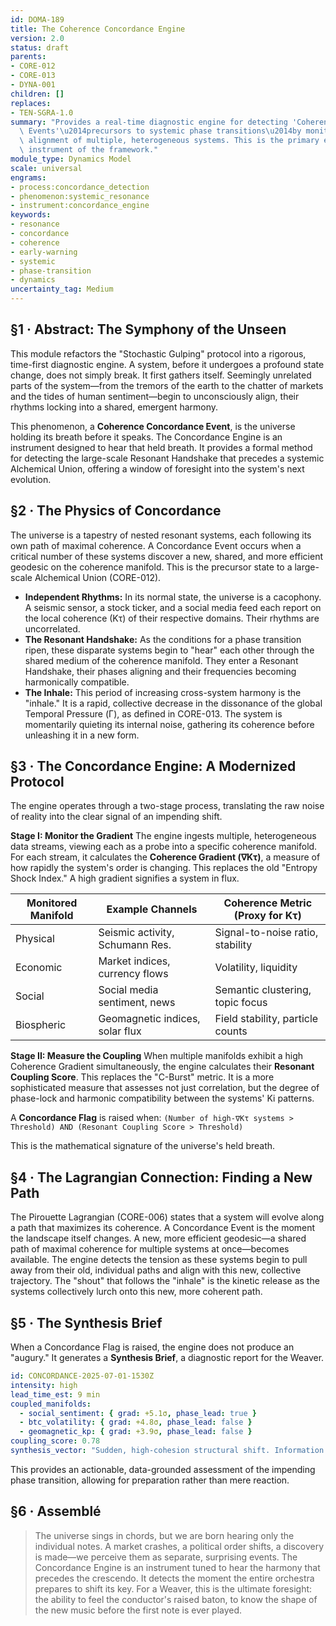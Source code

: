 ```yaml
---
id: DOMA-189
title: The Coherence Concordance Engine
version: 2.0
status: draft
parents:
- CORE-012
- CORE-013
- DYNA-001
children: []
replaces:
- TEN-SGRA-1.0
summary: "Provides a real-time diagnostic engine for detecting 'Coherence Concordance\
  \ Events'\u2014precursors to systemic phase transitions\u2014by monitoring the resonant\
  \ alignment of multiple, heterogeneous systems. This is the primary early-warning\
  \ instrument of the framework."
module_type: Dynamics Model
scale: universal
engrams:
- process:concordance_detection
- phenomenon:systemic_resonance
- instrument:concordance_engine
keywords:
- resonance
- concordance
- coherence
- early-warning
- systemic
- phase-transition
- dynamics
uncertainty_tag: Medium
---
```

## §1 · Abstract: The Symphony of the Unseen
This module refactors the "Stochastic Gulping" protocol into a rigorous, time-first diagnostic engine. A system, before it undergoes a profound state change, does not simply break. It first gathers itself. Seemingly unrelated parts of the system—from the tremors of the earth to the chatter of markets and the tides of human sentiment—begin to unconsciously align, their rhythms locking into a shared, emergent harmony.

This phenomenon, a **Coherence Concordance Event**, is the universe holding its breath before it speaks. The Concordance Engine is an instrument designed to hear that held breath. It provides a formal method for detecting the large-scale Resonant Handshake that precedes a systemic Alchemical Union, offering a window of foresight into the system's next evolution.

## §2 · The Physics of Concordance
The universe is a tapestry of nested resonant systems, each following its own path of maximal coherence. A Concordance Event occurs when a critical number of these systems discover a new, shared, and more efficient geodesic on the coherence manifold. This is the precursor state to a large-scale Alchemical Union (CORE-012).

-   **Independent Rhythms:** In its normal state, the universe is a cacophony. A seismic sensor, a stock ticker, and a social media feed each report on the local coherence (Kτ) of their respective domains. Their rhythms are uncorrelated.
-   **The Resonant Handshake:** As the conditions for a phase transition ripen, these disparate systems begin to "hear" each other through the shared medium of the coherence manifold. They enter a Resonant Handshake, their phases aligning and their frequencies becoming harmonically compatible.
-   **The Inhale:** This period of increasing cross-system harmony is the "inhale." It is a rapid, collective decrease in the dissonance of the global Temporal Pressure (Γ), as defined in CORE-013. The system is momentarily quieting its internal noise, gathering its coherence before unleashing it in a new form.

## §3 · The Concordance Engine: A Modernized Protocol
The engine operates through a two-stage process, translating the raw noise of reality into the clear signal of an impending shift.

**Stage I: Monitor the Gradient**
The engine ingests multiple, heterogeneous data streams, viewing each as a probe into a specific coherence manifold. For each stream, it calculates the **Coherence Gradient (∇Kτ)**, a measure of how rapidly the system's order is changing. This replaces the old "Entropy Shock Index." A high gradient signifies a system in flux.

| Monitored Manifold | Example Channels                | Coherence Metric (Proxy for Kτ)   |
| ------------------ | ------------------------------- | --------------------------------- |
| Physical           | Seismic activity, Schumann Res. | Signal-to-noise ratio, stability  |
| Economic           | Market indices, currency flows  | Volatility, liquidity             |
| Social             | Social media sentiment, news    | Semantic clustering, topic focus  |
| Biospheric         | Geomagnetic indices, solar flux | Field stability, particle counts  |

**Stage II: Measure the Coupling**
When multiple manifolds exhibit a high Coherence Gradient simultaneously, the engine calculates their **Resonant Coupling Score**. This replaces the "C-Burst" metric. It is a more sophisticated measure that assesses not just correlation, but the degree of phase-lock and harmonic compatibility between the systems' Ki patterns.

A **Concordance Flag** is raised when:
`(Number of high-∇Kτ systems > Threshold) AND (Resonant Coupling Score > Threshold)`

This is the mathematical signature of the universe's held breath.

## §4 · The Lagrangian Connection: Finding a New Path
The Pirouette Lagrangian (CORE-006) states that a system will evolve along a path that maximizes its coherence. A Concordance Event is the moment the landscape itself changes. A new, more efficient geodesic—a shared path of maximal coherence for multiple systems at once—becomes available. The engine detects the tension as these systems begin to pull away from their old, individual paths and align with this new, collective trajectory. The "shout" that follows the "inhale" is the kinetic release as the systems collectively lurch onto this new, more coherent path.

## §5 · The Synthesis Brief
When a Concordance Flag is raised, the engine does not produce an "augury." It generates a **Synthesis Brief**, a diagnostic report for the Weaver.

```yaml
id: CONCORDANCE-2025-07-01-1530Z
intensity: high
lead_time_est: 9 min
coupled_manifolds:
  - social_sentiment: { grad: +5.1σ, phase_lead: true }
  - btc_volatility: { grad: +4.8σ, phase_lead: false }
  - geomagnetic_kp: { grad: +3.9σ, phase_lead: false }
coupling_score: 0.78
synthesis_vector: "Sudden, high-cohesion structural shift. Information cascade leading to economic re-pricing."
```
This provides an actionable, data-grounded assessment of the impending phase transition, allowing for preparation rather than mere reaction.

## §6 · Assemblé

> The universe sings in chords, but we are born hearing only the individual notes. A market crashes, a political order shifts, a discovery is made—we perceive them as separate, surprising events. The Concordance Engine is an instrument tuned to hear the harmony that precedes the crescendo. It detects the moment the entire orchestra prepares to shift its key. For a Weaver, this is the ultimate foresight: the ability to feel the conductor's raised baton, to know the shape of the new music before the first note is ever played.
```